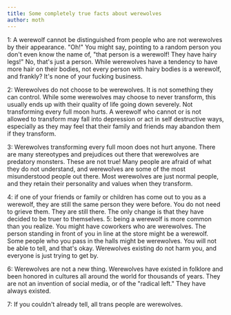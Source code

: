 ```yaml
---
title: Some completely true facts about werewolves
author: moth
---
```

1: A werewolf cannot be distinguished from people who are not werewolves by their appearance. "Oh!" You might say, pointing to a random person you don't even know the name of, "that person is a werewolf! They have hairy legs!" No, that's just a person. While werewolves have a tendency to have more hair on their bodies, not every person with hairy bodies is a werewolf, and frankly? It's none of your fucking business. 

2: Werewolves do not choose to be werewolves. It is not something they can control. While some werewolves may choose to never transform, this usually ends up with their quality of life going down severely. Not transforming every full moon hurts. A werewolf who cannot or is not allowed to transform may fall into depression or act in self destructive ways, especially as they may feel that their family and friends may abandon them if they transform. 

3: Werewolves transforming every full moon does not hurt anyone. There are many stereotypes and prejudices out there that werewolves are predatory monsters. These are not true! Many people are afraid of what they do not understand, and werewolves are some of the most misunderstood people out there. Most werewolves are just normal people, and they retain their personality and values when they transform. 

4: if one of your friends or family or children has come out to you as a werewolf, they are still the same person they were before. You do not need to grieve them. They are still there. The only change is that they have decided to be truer to themselves. 
5: being a werewolf is more common than you realize. You might have coworkers who are werewolves. The person standing in front of you in line at the store might be a werewolf. Some people who you pass in the halls might be werewolves. You will not be able to tell, and that's okay. Werewolves existing do not harm you, and everyone is just trying to get by. 

6: Werewolves are not a new thing. Werewolves have existed in folklore and been honored in cultures all around the world for thousands of years. They are not an invention of social media, or of the "radical left." They have always existed. 

7: If you couldn't already tell, all trans people are werewolves.
